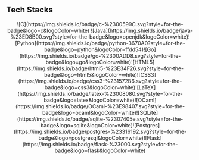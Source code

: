 ## Tech Stacks
<center>
![C](https://img.shields.io/badge/c-%2300599C.svg?style=for-the-badge&logo=c&logoColor=white) ![Java](https://img.shields.io/badge/java-%23ED8B00.svg?style=for-the-badge&logo=openjdk&logoColor=white)![Python](https://img.shields.io/badge/python-3670A0?style=for-the-badge&logo=python&logoColor=ffdd54)![Go](https://img.shields.io/badge/go-%2300ADD8.svg?style=for-the-badge&logo=go&logoColor=white)![HTML5](https://img.shields.io/badge/html5-%23E34F26.svg?style=for-the-badge&logo=html5&logoColor=white)![CSS3](https://img.shields.io/badge/css3-%231572B6.svg?style=for-the-badge&logo=css3&logoColor=white)![LaTeX](https://img.shields.io/badge/latex-%23008080.svg?style=for-the-badge&logo=latex&logoColor=white)![OCaml](https://img.shields.io/badge/OCaml-%23E98407.svg?style=for-the-badge&logo=ocaml&logoColor=white)![SQLite](https://img.shields.io/badge/sqlite-%2307405e.svg?style=for-the-badge&logo=sqlite&logoColor=white)![Postgres](https://img.shields.io/badge/postgres-%23316192.svg?style=for-the-badge&logo=postgresql&logoColor=white)![Flask](https://img.shields.io/badge/flask-%23000.svg?style=for-the-badge&logo=flask&logoColor=white)
  </center>
<!---
adrien-lrsse/adrien-lrsse is a ✨ special ✨ repository because its `README.md` (this file) appears on your GitHub profile.
You can click the Preview link to take a look at your changes.
--->
